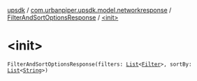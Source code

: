 [upsdk](../../index.md) / [com.urbanpiper.upsdk.model.networkresponse](../index.md) / [FilterAndSortOptionsResponse](index.md) / [&lt;init&gt;](./-init-.md)

# &lt;init&gt;

`FilterAndSortOptionsResponse(filters: `[`List`](https://kotlinlang.org/api/latest/jvm/stdlib/kotlin.collections/-list/index.html)`<`[`Filter`](-filter/index.md)`>, sortBy: `[`List`](https://kotlinlang.org/api/latest/jvm/stdlib/kotlin.collections/-list/index.html)`<`[`String`](https://kotlinlang.org/api/latest/jvm/stdlib/kotlin/-string/index.html)`>)`